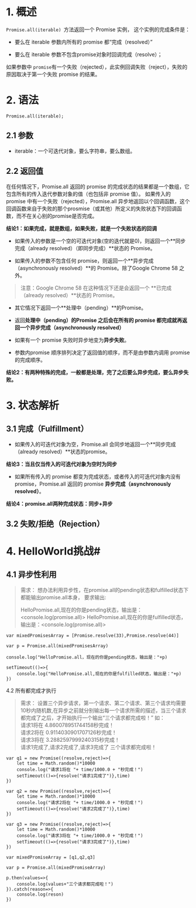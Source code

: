 # 1. 概述 #
`Promise.all(iterable) `方法返回一个 Promise 实例，
这个实例的完成条件是：



- 要么在 iterable 参数内所有的 promise 都“完成（resolved）”


- 要么在 iterable 参数不包含promise对象时回调完成（resolve）；



如果参数中 ` promise `有一个失败（rejected），此实例回调失败（reject），失败的原因取决于第一个失败 promise 的结果。

# 2. 语法 #
    Promise.all(iterable);

## 2.1 参数 ##
- iterable：一个可迭代对象，要么字符串，要么数组。

## 2.2 返回值 ##


在任何情况下，Promise.all 返回的 promise 的完成状态的结果都是一个数组，它包含所有的传入迭代参数对象的值（也包括非 promise 值）。
如果传入的 promise 中有一个失败（rejected），Promise.all 异步地返回以个回调函数，这个回调函数来自于失败的那个prosmise（或其他）所定义的失败状态下的回调函数，而不在关心别的promise是否完成。

**结论1：如果完成，就是数组，如果失败，就是一个失败状态的回调**

- 如果传入的参数是一个空的可迭代对象(空的迭代就是0)，则返回一个**同步完成（already resolved）（即同步完成）**状态的 Promise。

- 如果传入的参数不包含任何 promise，则返回一个**异步完成（asynchronously resolved）**的 Promise。除了Google Chrome 58 之外。

> 注意：Google Chrome 58 在这种情况下还是会返回一个
**已完成（already resolved）**状态的 Promise。


- 其它情况下返回一个**处理中（pending）**的Promise。


- 返回**处理中（pending）**的Promise 之后会在所有的 promise 都完成就再返回一个**异步完成（asynchronously resolved）**

- 如果有一个 promise 失败时异步地变为**异步失败**。 
- 参数内promise 顺序排列决定了返回值的顺序，而不是由参数内调用 promise 的完成顺序。

**结论2：有两种特殊的完成，一般都是处理，完了之后要么异步完成，要么异步失败。**

# 3. 状态解析 #

## 3.1 完成（Fulfillment） ##


- 如果传入的可迭代对象为空，Promise.all 会同步地返回一个**同步完成（already resolved）**状态的promise。

**结论3：当且仅当传入的可迭代对象为空时为同步**

- 如果所有传入的 promise 都变为完成状态，或者传入的可迭代对象内没有 promise，Promise.all 返回的 promise **异步完成（asynchronously resolved）**。

**结论4：promise.all两种完成状态：同步+异步**



## 3.2 失败/拒绝（Rejection） ##

# 4. HelloWorld挑战#
## 4.1 异步性利用 ##
> 需求：
> 想办法利用异步性，在promise.all的pending状态和fulfilled状态下都能输出promise.all本身，
> 要求输出:
> 
> HelloPromise.all,现在的你是pending状态，输出是：<console.log(promise.all)>
> HelloPromise.all,现在的你是fulfilled状态，输出是：<console.log(promise.all)>

    var mixedPromisesArray = [Promise.resolve(33),Promise.resolve(44)]
    
    var p = Promise.all(mixedPromisesArray)
    
    console.log("HelloPromise.all，现在的你是pending状态，输出是："+p)
    
    setTimeout(()=>{
    	console.log("HelloPromise.all,现在的你是fulfilled状态，输出是："+p)
    })



4.2 所有都完成才执行
> 需求：
> 设置三个异步请求，第一个请求、第二个请求、第三个请求均需要10秒内随机数,在异步之前就分别输出每一个请求所需的描述，当三个请求都完成了之后，才开始执行一个输出“三个请求都完成啦！”
如：  
请求1将在 4.860078951744158秒完成！  
请求2将在 0.9114030901707126秒完成！  
请求3将在 3.2882597999240315秒完成！   
请求1完成了,请求2完成了,请求3完成了 三个请求都完成啦！
    
    var q1 = new Promise((resolve,reject)=>{
    	let time = Math.random()*10000
    	console.log("请求1将在 "+ time/1000.0 + "秒完成！")
    	setTimeout(()=>{resolve("请求1完成了")},time)
    })
    
    var q2 = new Promise((resolve,reject)=>{
    	let time = Math.random()*10000
    	console.log("请求2将在 "+ time/1000.0 + "秒完成！")
    	setTimeout(()=>{resolve("请求2完成了")},time)
    })
    
    var q3 = new Promise((resolve,reject)=>{
    	let time = Math.random()*10000
    	console.log("请求3将在 "+ time/1000.0 + "秒完成！")
    	setTimeout(()=>{resolve("请求3完成了")},time)
    })
    
    var mixedPromiseArray = [q1,q2,q3]
    
    var p = Promise.all(mixedPromiseArray)
    
    p.then(values=>{
    	console.log(values+"三个请求都完成啦！")	
    }).catch(reason=>{
    	console.log(reson)
    })